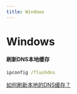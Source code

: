 ```yaml
---
title: Windows
---
```


# Windows

#### 刷新DNS本地缓存

```cmd
ipconfig /flushdns
```

[如何刷新本地的DNS缓存？](https://jingyan.baidu.com/article/6d704a13fb6e1828db51ca3a.html)